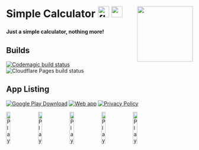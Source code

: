 # Simple Calculator <img src="https://cdn.jsdelivr.net/gh/devicons/devicon/icons/flutter/flutter-original.svg" height="30" alt="flutter logo"  /> <img src="https://cdn.jsdelivr.net/gh/devicons/devicon/icons/androidstudio/androidstudio-original.svg" height="30" alt="androidstudio logo"  /> <img align="right" height="150" src="https://asamasterson.com/github/flutter_calculator/_f39c05a8-9292-4eaa-804c-a6148887c797-modified.png"  />

###

**Just a simple calculator, nothing more!**

## Builds
[![Codemagic build status](https://api.codemagic.io/apps/65ff6c90bcb66a983f5fc041/65ff6c90bcb66a983f5fc040/status_badge.svg)](https://codemagic.io/apps/65ff6c90bcb66a983f5fc041/65ff6c90bcb66a983f5fc040/latest_build)
![Cloudflare Pages build status](https://img.shields.io/endpoint?url=https://cloudflare-pages-badges.pigsarepink.workers.dev/?projectName=flutter-calculator)


## App Listing
[![Google Play Download](https://img.shields.io/badge/Google%20Play-darkgreen?logo=googleplay&logoColor=white)](https://play.google.com/store/apps/details?id=com.pigsare.pink.calculator.calculator)
[![Web app](https://img.shields.io/badge/Web%20App-darkgreen?logo=googlechrome&logoColor=white)](https://calculator.pigsare.pink)
[![Privacy Policy](https://img.shields.io/badge/Privacy%20Policy-purple)](https://policies.pigsare.pink/calculator/)

<img src="https://asamasterson.com/github/flutter_calculator/Hotpot%200.png"
alt="Play listing image (1)"
width=15%
style="float: left; margin-right: 10px;" />
<img src="https://asamasterson.com/github/flutter_calculator/Hotpot%201.png"
alt="Play listing image (2)"
width=15%
style="float: left; margin-right: 10px;" />
<img src="https://asamasterson.com/github/flutter_calculator/Hotpot%202.png"
alt="Play listing image (3)"
width=15%
style="float: left; margin-right: 10px;" />
<img src="https://asamasterson.com/github/flutter_calculator/Hotpot%203.png"
alt="Play listing image (4)"
width=15%
style="float: left; margin-right: 10px;" />
<img src="https://asamasterson.com/github/flutter_calculator/Hotpot%204.png"
alt="Play listing image (5)"
width=15%
style="float: left; margin-right: 10px;" />